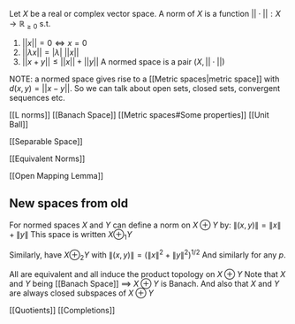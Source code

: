 Let $X$ be a real or complex vector space. A norm of $X$ is a function $||\cdot||:X\to \mathbb{R}_{\geq 0}$ s.t.
1. $||x||=0 \iff x=0$
2. $||\lambda x||=|\lambda|\ ||x||$
3. $||x+y||\leq ||x||+||y||$
A normed space is a pair $(X,||\cdot||)$

NOTE: a normed space gives rise to a [[Metric spaces|metric space]] with $d(x,y)=||x-y||$. So we can talk about open sets, closed sets, convergent sequences etc.

[[L norms]]
[[Banach Space]]
[[Metric spaces#Some properties]]
[[Unit Ball]]

[[Separable Space]]

[[Equivalent Norms]]

[[Open Mapping Lemma]]

## New spaces from old 
For normed spaces $X$ and $Y$ can define a norm on $X\oplus Y$ by:
$\lVert (x,y) \rVert =\lVert x \rVert+\lVert y \rVert$
This space is written $X\oplus_{1}Y$

Similarly, have $X\oplus_{2}Y$ with $\lVert (x,y) \rVert=(\lVert x \rVert^2+\lVert y \rVert^2)^{1/2}$ 
And similarly for any $p$.

All are equivalent and all induce the product topology on $X\oplus Y$
Note that $X$ and $Y$ being [[Banach Space]] $\implies$ $X\oplus Y$ is Banach.
And also that $X$ and $Y$ are always closed subspaces of $X\oplus Y$

[[Quotients]]
[[Completions]]